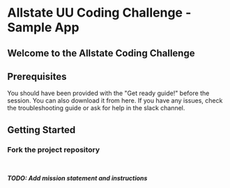# Allstate UU Coding Challenge - Sample App

## Welcome to the Allstate Coding Challenge


## Prerequisites
You should have been provided with the "Get ready guide!" before the session.  You can also
download it from here.  If you have any issues, check the troubleshooting guide or ask for
help in the slack channel.

## Getting Started

### Fork the project repository

<br>

_**TODO:  Add mission statement and instructions**_
